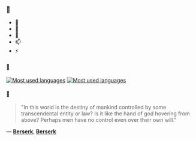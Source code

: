 ### 👋

- 🔭
- 🌱
- 💬
- 📫
- ⚡

#### 🧏

[![Most used languages](https://github-readme-stats-aynah.vercel.app/api/top-langs/?username=aynh&theme=solarized-dark&langs_count=6&layout=compact&hide_title=true)](https://github.com/anuraghazra/github-readme-stats#gh-dark-mode-only)
[![Most used languages](https://github-readme-stats-aynah.vercel.app/api/top-langs/?username=aynh&theme=solarized-light&langs_count=6&layout=compact&hide_title=true)](https://github.com/anuraghazra/github-readme-stats#gh-light-mode-only)

#### 💬

> "In this world is the destiny of mankind controlled by some transcendental entity or law? Is it like the hand of god hovering from above? Perhaps men have no control even over their own will."

&mdash; [**Berserk**](https://myanimelist.net/character.php?q=Berserk&cat=character), [**Berserk**](https://myanimelist.net/search/all?q=Berserk&cat=all)

